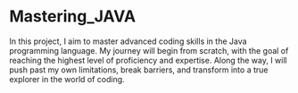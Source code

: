 # Mastering_JAVA
In this project, I aim to master advanced coding skills in the Java programming language. My journey will begin from scratch, with the goal of reaching the highest level of proficiency and expertise. Along the way, I will push past my own limitations, break barriers, and transform into a true explorer in the world of coding.
